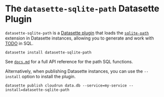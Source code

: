 # The `datasette-sqlite-path` Datasette Plugin

`datasette-sqlite-path` is a [Datasette plugin](https://docs.datasette.io/en/stable/plugins.html) that loads the [`sqlite-path`](https://github.com/asg017/sqlite-path) extension in Datasette instances, allowing you to generate and work with [TODO](https://github.com/path/spec) in SQL.

```
datasette install datasette-sqlite-path
```

See [`docs.md`](../../docs.md) for a full API reference for the path SQL functions.

Alternatively, when publishing Datasette instances, you can use the `--install` option to install the plugin.

```
datasette publish cloudrun data.db --service=my-service --install=datasette-sqlite-path

```
